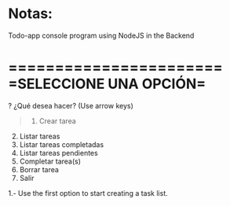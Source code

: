 # Notas:

Todo-app console program using NodeJS in the Backend 

=======================
=SELECCIONE UNA OPCIÓN=
=======================

? ¿Qué desea hacer? (Use arrow keys)
> 1. Crear tarea
  2. Listar tareas
  3. Listar tareas completadas
  4. Listar tareas pendientes
  5. Completar tarea(s)
  6. Borrar tarea
  0. Salir


1.- Use the first option to start creating a task list.
